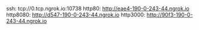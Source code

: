ssh: tcp://0.tcp.ngrok.io:10738 
http80: http://eae4-190-0-243-44.ngrok.io 
http8080: http://d547-190-0-243-44.ngrok.io 
http3000: http://90f3-190-0-243-44.ngrok.io 
